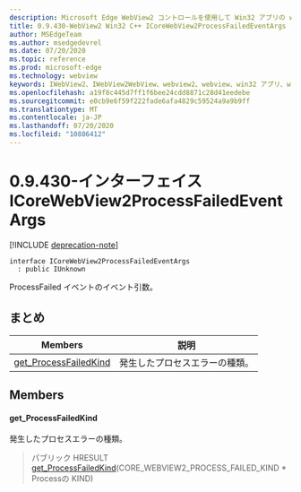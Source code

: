 ```yaml
---
description: Microsoft Edge WebView2 コントロールを使用して Win32 アプリの web コンテンツをホストする
title: 0.9.430-WebView2 Win32 C++ ICoreWebView2ProcessFailedEventArgs
author: MSEdgeTeam
ms.author: msedgedevrel
ms.date: 07/20/2020
ms.topic: reference
ms.prod: microsoft-edge
ms.technology: webview
keywords: IWebView2、IWebView2WebView、webview2、webview、win32 アプリ、win32、edge、ICoreWebView2、ICoreWebView2Host、browser control、edge html
ms.openlocfilehash: a19f8c445d7ff1f6bee24cdd8871c28d41eedebe
ms.sourcegitcommit: e0cb9e6f59f222fade6afa4829c59524a9a9b9ff
ms.translationtype: MT
ms.contentlocale: ja-JP
ms.lasthandoff: 07/20/2020
ms.locfileid: "10886412"
---
```

# 0.9.430-インターフェイス ICoreWebView2ProcessFailedEventArgs 

[!INCLUDE [deprecation-note](../../includes/deprecation-note.md)]

```
interface ICoreWebView2ProcessFailedEventArgs
  : public IUnknown
```

ProcessFailed イベントのイベント引数。

## まとめ

 Members                        | 説明
--------------------------------|---------------------------------------------
[get_ProcessFailedKind](#get_processfailedkind) | 発生したプロセスエラーの種類。

## Members

#### get_ProcessFailedKind 

発生したプロセスエラーの種類。

> パブリック HRESULT [get_ProcessFailedKind](#get_processfailedkind)(CORE_WEBVIEW2_PROCESS_FAILED_KIND * Processの KIND)

